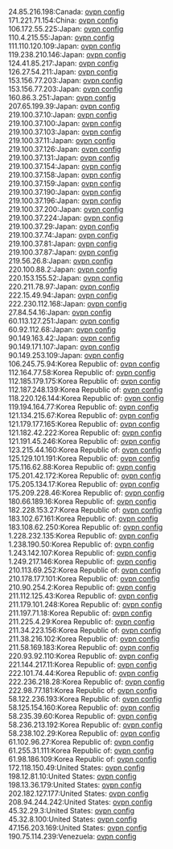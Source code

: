 24.85.216.198:Canada: [ovpn config](vpn/24_85_216_198.ovpn)  
171.221.71.154:China: [ovpn config](vpn/171_221_71_154.ovpn)  
106.172.55.225:Japan: [ovpn config](vpn/106_172_55_225.ovpn)  
110.4.215.55:Japan: [ovpn config](vpn/110_4_215_55.ovpn)  
111.110.120.109:Japan: [ovpn config](vpn/111_110_120_109.ovpn)  
119.238.210.146:Japan: [ovpn config](vpn/119_238_210_146.ovpn)  
124.41.85.217:Japan: [ovpn config](vpn/124_41_85_217.ovpn)  
126.27.54.211:Japan: [ovpn config](vpn/126_27_54_211.ovpn)  
153.156.77.203:Japan: [ovpn config](vpn/153_156_77_203.ovpn)  
153.156.77.203:Japan: [ovpn config](vpn/153_156_77_203.ovpn)  
160.86.3.251:Japan: [ovpn config](vpn/160_86_3_251.ovpn)  
207.65.199.39:Japan: [ovpn config](vpn/207_65_199_39.ovpn)  
219.100.37.10:Japan: [ovpn config](vpn/219_100_37_10.ovpn)  
219.100.37.100:Japan: [ovpn config](vpn/219_100_37_100.ovpn)  
219.100.37.103:Japan: [ovpn config](vpn/219_100_37_103.ovpn)  
219.100.37.11:Japan: [ovpn config](vpn/219_100_37_11.ovpn)  
219.100.37.126:Japan: [ovpn config](vpn/219_100_37_126.ovpn)  
219.100.37.131:Japan: [ovpn config](vpn/219_100_37_131.ovpn)  
219.100.37.154:Japan: [ovpn config](vpn/219_100_37_154.ovpn)  
219.100.37.158:Japan: [ovpn config](vpn/219_100_37_158.ovpn)  
219.100.37.159:Japan: [ovpn config](vpn/219_100_37_159.ovpn)  
219.100.37.190:Japan: [ovpn config](vpn/219_100_37_190.ovpn)  
219.100.37.196:Japan: [ovpn config](vpn/219_100_37_196.ovpn)  
219.100.37.200:Japan: [ovpn config](vpn/219_100_37_200.ovpn)  
219.100.37.224:Japan: [ovpn config](vpn/219_100_37_224.ovpn)  
219.100.37.29:Japan: [ovpn config](vpn/219_100_37_29.ovpn)  
219.100.37.74:Japan: [ovpn config](vpn/219_100_37_74.ovpn)  
219.100.37.81:Japan: [ovpn config](vpn/219_100_37_81.ovpn)  
219.100.37.87:Japan: [ovpn config](vpn/219_100_37_87.ovpn)  
219.56.26.8:Japan: [ovpn config](vpn/219_56_26_8.ovpn)  
220.100.88.2:Japan: [ovpn config](vpn/220_100_88_2.ovpn)  
220.153.155.52:Japan: [ovpn config](vpn/220_153_155_52.ovpn)  
220.211.78.97:Japan: [ovpn config](vpn/220_211_78_97.ovpn)  
222.15.49.94:Japan: [ovpn config](vpn/222_15_49_94.ovpn)  
222.230.112.168:Japan: [ovpn config](vpn/222_230_112_168.ovpn)  
27.84.54.16:Japan: [ovpn config](vpn/27_84_54_16.ovpn)  
60.113.127.251:Japan: [ovpn config](vpn/60_113_127_251.ovpn)  
60.92.112.68:Japan: [ovpn config](vpn/60_92_112_68.ovpn)  
90.149.163.42:Japan: [ovpn config](vpn/90_149_163_42.ovpn)  
90.149.171.107:Japan: [ovpn config](vpn/90_149_171_107.ovpn)  
90.149.253.109:Japan: [ovpn config](vpn/90_149_253_109.ovpn)  
106.245.75.94:Korea Republic of: [ovpn config](vpn/106_245_75_94.ovpn)  
112.164.77.58:Korea Republic of: [ovpn config](vpn/112_164_77_58.ovpn)  
112.185.179.175:Korea Republic of: [ovpn config](vpn/112_185_179_175.ovpn)  
112.187.248.139:Korea Republic of: [ovpn config](vpn/112_187_248_139.ovpn)  
118.220.126.144:Korea Republic of: [ovpn config](vpn/118_220_126_144.ovpn)  
119.194.164.77:Korea Republic of: [ovpn config](vpn/119_194_164_77.ovpn)  
121.134.215.67:Korea Republic of: [ovpn config](vpn/121_134_215_67.ovpn)  
121.179.177.165:Korea Republic of: [ovpn config](vpn/121_179_177_165.ovpn)  
121.182.42.222:Korea Republic of: [ovpn config](vpn/121_182_42_222.ovpn)  
121.191.45.246:Korea Republic of: [ovpn config](vpn/121_191_45_246.ovpn)  
123.215.44.160:Korea Republic of: [ovpn config](vpn/123_215_44_160.ovpn)  
125.129.101.191:Korea Republic of: [ovpn config](vpn/125_129_101_191.ovpn)  
175.116.62.88:Korea Republic of: [ovpn config](vpn/175_116_62_88.ovpn)  
175.201.42.172:Korea Republic of: [ovpn config](vpn/175_201_42_172.ovpn)  
175.205.134.17:Korea Republic of: [ovpn config](vpn/175_205_134_17.ovpn)  
175.209.228.46:Korea Republic of: [ovpn config](vpn/175_209_228_46.ovpn)  
180.66.189.16:Korea Republic of: [ovpn config](vpn/180_66_189_16.ovpn)  
182.228.153.27:Korea Republic of: [ovpn config](vpn/182_228_153_27.ovpn)  
183.102.67.161:Korea Republic of: [ovpn config](vpn/183_102_67_161.ovpn)  
183.108.62.250:Korea Republic of: [ovpn config](vpn/183_108_62_250.ovpn)  
1.228.232.135:Korea Republic of: [ovpn config](vpn/1_228_232_135.ovpn)  
1.238.190.50:Korea Republic of: [ovpn config](vpn/1_238_190_50.ovpn)  
1.243.142.107:Korea Republic of: [ovpn config](vpn/1_243_142_107.ovpn)  
1.249.217.146:Korea Republic of: [ovpn config](vpn/1_249_217_146.ovpn)  
210.113.69.252:Korea Republic of: [ovpn config](vpn/210_113_69_252.ovpn)  
210.178.177.101:Korea Republic of: [ovpn config](vpn/210_178_177_101.ovpn)  
210.90.254.2:Korea Republic of: [ovpn config](vpn/210_90_254_2.ovpn)  
211.112.125.43:Korea Republic of: [ovpn config](vpn/211_112_125_43.ovpn)  
211.179.101.248:Korea Republic of: [ovpn config](vpn/211_179_101_248.ovpn)  
211.197.71.18:Korea Republic of: [ovpn config](vpn/211_197_71_18.ovpn)  
211.225.4.29:Korea Republic of: [ovpn config](vpn/211_225_4_29.ovpn)  
211.34.223.156:Korea Republic of: [ovpn config](vpn/211_34_223_156.ovpn)  
211.38.216.102:Korea Republic of: [ovpn config](vpn/211_38_216_102.ovpn)  
211.58.169.183:Korea Republic of: [ovpn config](vpn/211_58_169_183.ovpn)  
220.93.92.110:Korea Republic of: [ovpn config](vpn/220_93_92_110.ovpn)  
221.144.217.11:Korea Republic of: [ovpn config](vpn/221_144_217_11.ovpn)  
222.101.74.44:Korea Republic of: [ovpn config](vpn/222_101_74_44.ovpn)  
222.236.218.28:Korea Republic of: [ovpn config](vpn/222_236_218_28.ovpn)  
222.98.77.181:Korea Republic of: [ovpn config](vpn/222_98_77_181.ovpn)  
58.122.236.193:Korea Republic of: [ovpn config](vpn/58_122_236_193.ovpn)  
58.125.154.160:Korea Republic of: [ovpn config](vpn/58_125_154_160.ovpn)  
58.235.39.60:Korea Republic of: [ovpn config](vpn/58_235_39_60.ovpn)  
58.236.213.192:Korea Republic of: [ovpn config](vpn/58_236_213_192.ovpn)  
58.238.102.29:Korea Republic of: [ovpn config](vpn/58_238_102_29.ovpn)  
61.102.96.27:Korea Republic of: [ovpn config](vpn/61_102_96_27.ovpn)  
61.255.31.111:Korea Republic of: [ovpn config](vpn/61_255_31_111.ovpn)  
61.98.186.109:Korea Republic of: [ovpn config](vpn/61_98_186_109.ovpn)  
172.118.150.49:United States: [ovpn config](vpn/172_118_150_49.ovpn)  
198.12.81.10:United States: [ovpn config](vpn/198_12_81_10.ovpn)  
198.13.36.179:United States: [ovpn config](vpn/198_13_36_179.ovpn)  
202.182.127.177:United States: [ovpn config](vpn/202_182_127_177.ovpn)  
208.94.244.242:United States: [ovpn config](vpn/208_94_244_242.ovpn)  
45.32.29.3:United States: [ovpn config](vpn/45_32_29_3.ovpn)  
45.32.8.100:United States: [ovpn config](vpn/45_32_8_100.ovpn)  
47.156.203.169:United States: [ovpn config](vpn/47_156_203_169.ovpn)  
190.75.114.239:Venezuela: [ovpn config](vpn/190_75_114_239.ovpn)  
